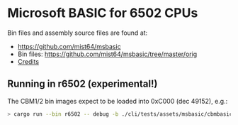 # Microsoft BASIC for 6502 CPUs

Bin files and assembly source files are found at:

- <https://github.com/mist64/msbasic>
- Bin files: <https://github.com/mist64/msbasic/tree/master/orig>
- [Credits](https://github.com/mist64/msbasic#credits)


## Running in r6502 (experimental!)

The CBM1/2 bin images expect to be loaded into 0xC000 (dec 49152), e.g.:

```bash
> cargo run --bin r6502 -- debug -b ./cli/tests/assets/msbasic/cbmbasic1.bin -l 49152
```

